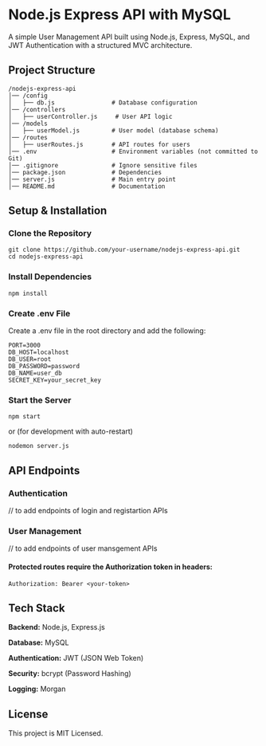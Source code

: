 # Node.js Express API with MySQL
A simple User Management API built using Node.js, Express, MySQL, and JWT Authentication with a structured MVC architecture.

## Project Structure

    /nodejs-express-api
    │── /config
    │   ├── db.js                # Database configuration
    │── /controllers
    │   ├── userController.js     # User API logic
    │── /models
    │   ├── userModel.js         # User model (database schema)
    │── /routes
    │   ├── userRoutes.js        # API routes for users
    │── .env                     # Environment variables (not committed to Git)
    │── .gitignore               # Ignore sensitive files
    │── package.json             # Dependencies
    │── server.js                # Main entry point
    │── README.md                # Documentation

## Setup & Installation
### Clone the Repository

    git clone https://github.com/your-username/nodejs-express-api.git
    cd nodejs-express-api

### Install Dependencies
    npm install

### Create .env File
Create a .env file in the root directory and add the following:

    PORT=3000
    DB_HOST=localhost
    DB_USER=root
    DB_PASSWORD=password
    DB_NAME=user_db
    SECRET_KEY=your_secret_key

### Start the Server

    npm start

or (for development with auto-restart)

    nodemon server.js

## API Endpoints
### Authentication

// to add endpoints of login and registartion APIs

### User Management

// to add endpoints of user mansgement APIs

#### Protected routes require the Authorization token in headers:

    Authorization: Bearer <your-token>

## Tech Stack

**Backend:** Node.js, Express.js

**Database:** MySQL

**Authentication:** JWT (JSON Web Token)

**Security:** bcrypt (Password Hashing)

**Logging:** Morgan

## License
This project is MIT Licensed.

